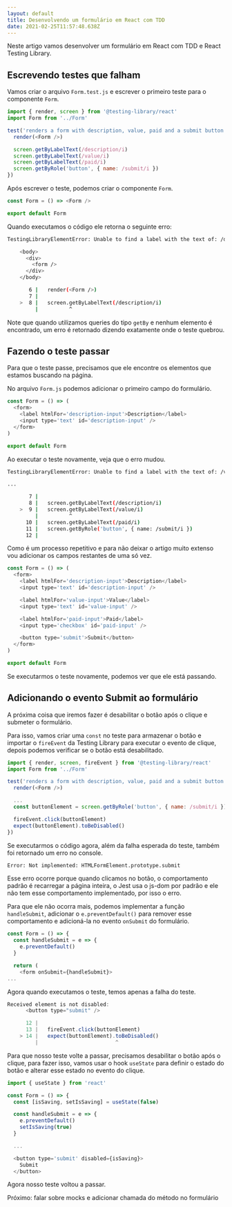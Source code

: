 ```yaml
---
layout: default
title: Desenvolvendo um formulário em React com TDD
date: 2021-02-25T11:57:48.638Z
---
```

Neste artigo vamos desenvolver um formulário em React com TDD e React Testing Library.

## Escrevendo testes que falham

Vamos criar o arquivo `Form.test.js` e escrever o primeiro teste para o componente `Form`.

```javascript
import { render, screen } from '@testing-library/react'
import Form from '../Form'

test('renders a form with description, value, paid and a submit button', () => {
  render(<Form />)

  screen.getByLabelText(/description/i)
  screen.getByLabelText(/value/i)
  screen.getByLabelText(/paid/i)
  screen.getByRole('button', { name: /submit/i })
})
```

Após escrever o teste, podemos criar o componente `Form`.

```javascript
const Form = () => <Form />

export default Form
```

Quando executamos o código ele retorna o seguinte erro:

```bash
TestingLibraryElementError: Unable to find a label with the text of: /description/i

    <body>
      <div>
        <form />
      </div>
    </body>

       6 |   render(<Form />)
       7 |
    >  8 |   screen.getByLabelText(/description/i)
         |          ^
```

Note que quando utilizamos queries do tipo `getBy` e nenhum elemento é encontrado, um erro é retornado dizendo exatamente onde o teste quebrou.

## Fazendo o teste passar

Para que o teste passe, precisamos que ele encontre os elementos que estamos buscando na página.

No arquivo `Form.js` podemos adicionar o primeiro campo do formulário.

```javascript
const Form = () => (
  <form>
    <label htmlFor='description-input'>Description</label>
    <input type='text' id='description-input' />
  </form>
)

export default Form
```

Ao executar o teste novamente, veja que o erro mudou.

```bash
TestingLibraryElementError: Unable to find a label with the text of: /value/i

...

       7 |
       8 |   screen.getByLabelText(/description/i)
    >  9 |   screen.getByLabelText(/value/i)
         |          ^
      10 |   screen.getByLabelText(/paid/i)
      11 |   screen.getByRole('button', { name: /submit/i })
      12 |
```

Como é um processo repetitivo e para não deixar o artigo muito extenso vou adicionar os campos restantes de uma só vez.

```javascript
const Form = () => (
  <form>
    <label htmlFor='description-input'>Description</label>
    <input type='text' id='description-input' />

    <label htmlFor='value-input'>Value</label>
    <input type='text' id='value-input' />

    <label htmlFor='paid-input'>Paid</label>
    <input type='checkbox' id='paid-input' />

    <button type='submit'>Submit</button>
  </form>
)

export default Form
```

Se executarmos o teste novamente, podemos ver que ele está passando.

## Adicionando o evento Submit ao formulário

A próxima coisa que iremos fazer é desabilitar o botão após o clique e submeter o formulário.

Para isso, vamos criar uma `const` no teste para armazenar o botão e importar o `fireEvent` da Testing Library para executar o evento de clique, depois podemos verificar se o botão está desabilitado.

```javascript
import { render, screen, fireEvent } from '@testing-library/react'
import Form from '../Form'

test('renders a form with description, value, paid and a submit button', () => {
  render(<Form />)

  ...
  const buttonElement = screen.getByRole('button', { name: /submit/i })

  fireEvent.click(buttonElement)
  expect(buttonElement).toBeDisabled()
})
```

Se executarmos o código agora, além da falha esperada do teste, também foi retornado um erro no console.

```bash
Error: Not implemented: HTMLFormElement.prototype.submit
```

Esse erro ocorre porque quando clicamos no botão, o comportamento padrão é recarregar a página inteira, o Jest usa o js-dom por padrão e ele não tem esse comportamento implementado, por isso o erro.

Para que ele não ocorra mais, podemos implementar a função `handleSubmit`, adicionar o `e.preventDefault()` para remover esse comportamento e adicioná-la no evento `onSubmit` do formulário.

```javascript
const Form = () => {
  const handleSubmit = e => {
    e.preventDefault()
  }

  return (
    <form onSubmit={handleSubmit}>
...
```

Agora quando executamos o teste, temos apenas a falha do teste.

```javascript
Received element is not disabled:
      <button type="submit" />

      12 |
      13 |   fireEvent.click(buttonElement)
    > 14 |   expect(buttonElement).toBeDisabled()
         |                         ^
```

Para que nosso teste volte a passar, precisamos desabilitar o botão após o clique, para fazer isso, vamos usar o hook `useState` para definir o estado do botão e alterar esse estado no evento do clique.

```javascript
import { useState } from 'react'

const Form = () => {
  const [isSaving, setIsSaving] = useState(false)

  const handleSubmit = e => {
    e.preventDefault()
    setIsSaving(true)
  }

  ...

  <button type='submit' disabled={isSaving}>
    Submit
  </button>
```

Agora nosso teste voltou a passar.

Próximo: falar sobre mocks e adicionar chamada do método no formulário